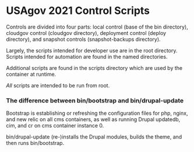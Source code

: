 # USAgov 2021 Control Scripts

Controls are divided into four parts: local control (base of the bin directory), cloudgov control (cloudgov directory), deployment control (deploy directory), and snapshot controls (snapshot-backups directory).

Largely, the scripts intended for developer use are in the root directory.  Scripts intended for automation are found in the named directories.

Additional scripts are found in the scripts directory which are used by the container at runtime.

_All_ scripts are intended to be run from root.

### The difference between bin/bootstrap and bin/drupal-update
Bootstrap is establishing or refreshing the configuration files for php, nginx, and new relic on all cms containers, as well as running Drupal updatedb, cim, and cr on cms container instance 0.

bin/drupal-update (re-)installs the Drupal modules, builds the theme, and then runs bin/bootstrap.